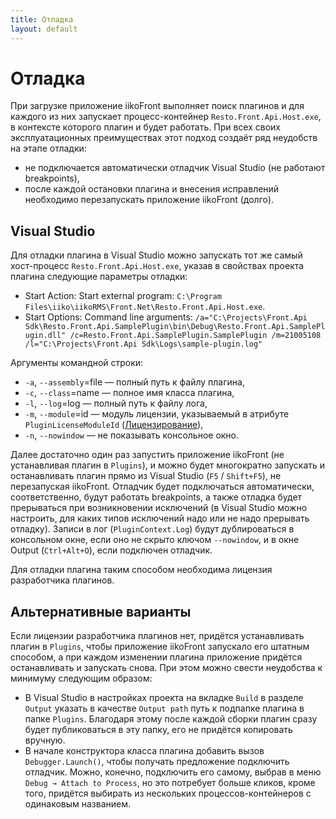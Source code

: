 ```yaml
---
title: Отладка
layout: default
---
```

# Отладка #

При загрузке приложение iikoFront выполняет поиск плагинов и для каждого из них запускает процесс-контейнер `Resto.Front.Api.Host.exe`, в контексте которого плагин и будет работать. При всех своих эксплуатационных преимуществах этот подход создаёт ряд неудобств на этапе отладки:

- не подключается автоматически отладчик Visual Studio (не работают breakpoints),
- после каждой остановки плагина и внесения исправлений необходимо перезапускать приложение iikoFront (долго).

## Visual Studio
Для отладки плагина в Visual Studio можно запускать тот же самый хост-процесс `Resto.Front.Api.Host.exe`, указав в свойствах проекта плагина следующие параметры отладки:

- Start Action: Start external program: `C:\Program Files\iiko\iikoRMS\Front.Net\Resto.Front.Api.Host.exe`.
- Start Options: Command line arguments: `/a="C:\Projects\Front.Api Sdk\Resto.Front.Api.SamplePlugin\bin\Debug\Resto.Front.Api.SamplePlugin.dll" /c=Resto.Front.Api.SamplePlugin.SamplePlugin /m=21005108 /l="C:\Projects\Front.Api Sdk\Logs\sample-plugin.log"`

Аргументы командной строки:

- `-a`, `--assembly`=file — полный путь к файлу плагина,
- `-c`, `--class`=name    — полное имя класса плагина,
- `-l`, `--log`=log       — полный путь к файлу лога,
- `-m`, `--module`=id     — модуль лицензии, указываемый в атрибуте `PluginLicenseModuleId` ([Лицензирование](Licensing)),
- `-n`, `--nowindow`      — не показывать консольное окно.

Далее достаточно один раз запустить приложение iikoFront (не устанавливая плагин в `Plugins`), и можно будет многократно запускать и останавливать плагин прямо из Visual Studio (`F5` / `Shift+F5`), не перезапуская iikoFront. Отладчик будет подключаться автоматически, соответственно, будут работать breakpoints, а также отладка будет прерываться при возникновении исключений (в Visual Studio можно настроить, для каких типов исключений надо или не надо прерывать отладку). Записи в лог (`PluginContext.Log`) будут дублироваться в консольном окне, если оно не скрыто ключом `--nowindow`, и в окне Output (`Ctrl+Alt+O`), если подключен отладчик.

Для отладки плагина таким способом необходима лицензия разработчика плагинов.

## Альтернативные варианты
Если лицензии разработчика плагинов нет, придётся устанавливать плагин в `Plugins`, чтобы приложение iikoFront запускало его штатным способом, а при каждом изменении плагина приложение придётся останавливать и запускать снова. При этом можно свести неудобства к минимуму следующим образом:

- В Visual Studio в настройках проекта на вкладке `Build` в разделе `Output` указать в качестве `Output path` путь к подпапке плагина в папке `Plugins`. Благодаря этому после каждой сборки плагин сразу будет публиковаться в эту папку, его не придётся копировать вручную.
- В начале конструктора класса плагина добавить вызов `Debugger.Launch()`, чтобы получать предложение подключить отладчик. Можно, конечно, подключить его самому, выбрав в меню `Debug → Attach to Process`, но это потребует больше кликов, кроме того, придётся выбирать из нескольких процессов-контейнеров с одинаковым названием.
